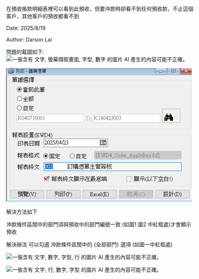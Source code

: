 在預收帳款明細表裡可以看到此預收，但要沖款時卻看不到任何預收款，不止這個客戶，其他客戶的預收都看不到

Date: 2025/8/19

Author: Darson Lai

問題的載圖如下: ![一張含有 文字, 螢幕擷取畫面, 字型, 數字 的圖片 AI
產生的內容可能不正確。](media/media/image1.png)

![](media/media/image2.png)

解決方法如下

沖款條件區間中的部門須與預收中的部門編號一致 (如圖1 圖2
中紅框處)才會顯示預收

解決辦法 可以勾選 沖款條件區間中的 {全部部門} 選項 (如圖一中紅框處)

![一張含有 文字, 數字, 字型, 行 的圖片 AI
產生的內容可能不正確。](media/media/image3.png)

![一張含有 文字, 行, 數字, 字型 的圖片 AI
產生的內容可能不正確。](media/media/image4.png)
